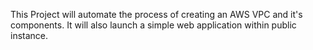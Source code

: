 This Project will automate the process of creating an AWS VPC and it's components. 
It will also launch a simple web application within public instance.
